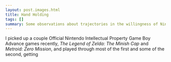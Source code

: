 ```yaml
---
layout: post.images.html
title: Hand Holding
tags: []
summary: Some observations about trajectories in the willingness of Nintendo games to let the player just be stuck.
---
```


I picked up a couple Official Nintendo Intellectual Property Game Boy Advance games recently,
*The Legend of Zelda: The Minish Cap* and *Metroid: Zero Mission*,
and played through most of the first and some of the second,
getting 
